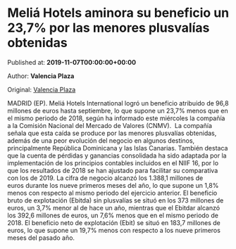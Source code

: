 
# Meliá Hotels aminora su beneficio un 23,7% por las menores plusvalías obtenidas

Published at: **2019-11-07T00:00:00+00:00**

Author: **Valencia Plaza**

Original: [Valencia Plaza](https://valenciaplaza.com/melia-hotels-aminora-su-beneficio-un-23-7por-las-menores-plusvalias-obtenidas)

MADRID (EP). Meliá Hotels International logró un beneficio atribuido de 96,8 millones de euros hasta septiembre, lo que supone un 23,7% menos que en el mismo periodo de 2018, según ha informado este miércoles la compañía a la Comisión Nacional del Mercado de Valores (CNMV). 
La compañía señala que esta caída se produce por las menores plusvalías obtenidas, además de una peor evolución del negocio en algunos destinos, principalmente República Dominicana y las Islas Canarias.
También destaca que la cuenta de pérdidas y ganancias consolidada ha sido adaptada por la implementación de los principios contables incluidos en el NIIF 16, por lo que los resultados de 2018 se han ajustado para facilitar su comparativa con los de 2019. La cifra de negocio alcanzó los 1.388,1 millones de euros durante los nueve primeros meses del año, lo que supone un 1,8% menos con respecto al mismo periodo del ejercicio anterior.
El beneficio bruto de explotación (Ebitda) sin plusvalías se situó en los 373 millones de euros, un 3,7% menor al de hace un año, mientras que el Ebitdar alcanzó los 392,6 millones de euros, un 7,6% menos que en el mismo periodo de 2018.
El beneficio neto de explotación (Ebit) se situó en 183,7 millones de euros, lo que supone un 19,7% menos con respecto a los nueve primeros meses del pasado año.
